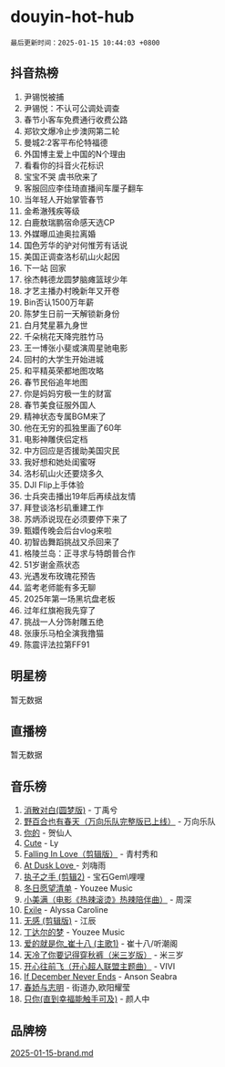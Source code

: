 # douyin-hot-hub

`最后更新时间：2025-01-15 10:44:03 +0800`

## 抖音热榜

1. 尹锡悦被捕
1. 尹锡悦：不认可公调处调查
1. 春节小客车免费通行收费公路
1. 郑钦文爆冷止步澳网第二轮
1. 曼城2:2客平布伦特福德
1. 外国博主爱上中国的N个理由
1. 看看你的抖音火花标识
1. 宝宝不哭 虞书欣来了
1. 客服回应李佳琦直播间车厘子翻车
1. 当年轻人开始掌管春节
1. 金希澈残疾等级
1. 白鹿敖瑞鹏宿命感天选CP
1. 外媒曝瓜迪奥拉离婚
1. 国色芳华的驴对何惟芳有话说
1. 美国正调查洛杉矶山火起因
1. 下一站 回家
1. 徐杰韩德龙圆梦脑瘫篮球少年
1. 才艺主播办村晚新年又开卷
1. Bin否认1500万年薪
1. 陈梦生日前一天解锁新身份
1. 白月梵星慕九身世
1. 千朵桃花天降完胜竹马
1. 王一博张小斐或演周星驰电影
1. 回村的大学生开始进城
1. 和平精英荣都地图攻略
1. 春节民俗追年地图
1. 你是妈妈穷极一生的财富
1. 春节美食征服外国人
1. 精神状态专属BGM来了
1. 他在无穷的孤独里画了60年
1. 电影神雕侠侣定档
1. 中方回应是否援助美国灾民
1. 我好想和她处闺蜜呀
1. 洛杉矶山火还要烧多久
1. DJI Flip上手体验
1. 士兵突击播出19年后再续战友情
1. 拜登谈洛杉矶重建工作
1. 苏炳添说现在必须要停下来了
1. 甄嬛传晚会后台vlog来啦
1. 初智齿舞蹈挑战又杀回来了
1. 格陵兰岛：正寻求与特朗普合作
1. 51岁谢金燕状态
1. 光遇发布玫瑰花预告
1. 监考老师能有多无聊
1. 2025年第一场黑坑盘老板
1. 过年红旗袍我先穿了
1. 挑战一人分饰射雕五绝
1. 张康乐马柏全演我撸猫
1. 陈震评法拉第FF91

## 明星榜

暂无数据

## 直播榜

暂无数据

## 音乐榜

1. [消散对白(圆梦版)](https://sf5-hl-cdn-tos.douyinstatic.com/obj/tos-cn-ve-2774/og4jB5I5IizzoZVAAAzWgBMAsMDWoArfwBOiFs) - 丁禹兮
1. [野百合也有春天（万向乐队完整版已上线）](https://sf5-hl-cdn-tos.douyinstatic.com/obj/tos-cn-ve-2774/oMnUxhRAMiAGBqDtIPBQ7ACYQZFlJCftcgeDJE) - 万向乐队
1. [你的](https://sf5-hl-cdn-tos.douyinstatic.com/obj/tos-cn-ve-2774/oYuIeKf42jB7sEV6B2upMdpYAgfrQWj0FeRegh) - 贺仙人
1. [Cute](https://sf5-hl-cdn-tos.douyinstatic.com/obj/tos-cn-ve-2774/o4IbIzHWKAAB4wsS5qMBRiiAlEBGTpQRNfFvuo) - Ly
1. [Falling In Love（剪辑版）](https://sf5-hl-cdn-tos.douyinstatic.com/obj/tos-cn-ve-2774/o8ajpA8zzgBPahbBIO8AcKGBLJezFCRd1wfP9f) - 青村秀和
1. [ At Dusk  Love ](https://sf6-cdn-tos.douyinstatic.com/obj/tos-cn-ve-2774/o8CrpCf5CaYgI4ZrtQgMQAFEfuGqNnRSDQAPBc) - 刘嗨雨
1. [执子之手 (剪辑2)](https://sf5-hl-cdn-tos.douyinstatic.com/obj/tos-cn-ve-2774/oUoZLQjCc31XzqsBnBQUNgeKtYPBcgbFDwtfcu) - 宝石Gem\哩哩
1. [冬日愿望清单](https://sf5-hl-cdn-tos.douyinstatic.com/obj/tos-cn-ve-2774/oIIgUOeamCFCVAzxN6MFRLIBlLGpUqQxeeHrLE) - Youzee Music
1. [小美满（电影《热辣滚烫》热辣陪伴曲）](https://sf5-hl-cdn-tos.douyinstatic.com/obj/tos-cn-ve-2774/o0GAn2lSgfZIDUgtevCGDQYnFg4CwnrBaxbTZL) - 周深
1. [Exile](https://sf5-hl-cdn-tos.douyinstatic.com/obj/tos-cn-ve-2774/oYj4gAQTknKE3WW0Je8KGmQ7z1cA4FefwtbufD) - Alyssa Caroline
1. [无感 (剪辑版)](https://sf5-hl-cdn-tos.douyinstatic.com/obj/tos-cn-ve-2774/o0eIsUzJBDlQaQFC5OFlgbMEZC1TFYBftOBn6p) - 江辰
1. [丁达尔的梦](https://sf5-hl-cdn-tos.douyinstatic.com/obj/tos-cn-ve-2774/oMU3WirUZBVQkAC9ccG5P2IQirziZM2RTInUY) - Youzee Music
1. [爱的就是你_崔十八 (主歌1)](https://sf5-hl-cdn-tos.douyinstatic.com/obj/tos-cn-ve-2774/oI5BO5DhFZ6UTcNCnZaOCBLtZ7WIMQGfgnXf5E) - 崔十八/听潮阁
1. [天冷了你要记得穿秋裤（米三岁版）](https://sf5-hl-cdn-tos.douyinstatic.com/obj/tos-cn-ve-2774/oQlIwVIDWiZ6BQilAorS7MA0AgCkQDvcZAdm1) - 米三岁
1. [开心往前飞（开心超人联盟主题曲）](https://sf3-cdn-tos.douyinstatic.com/obj/tos-cn-ve-2774/9d8fb7c82cf1421fb93a9fe925275e0a) - VIVI
1. [If December Never Ends](https://sf5-hl-cdn-tos.douyinstatic.com/obj/tos-cn-ve-2774/oY1IQMoTgCFIBg8RZifyqlBBt1UFgitTYmxeOS) - Anson Seabra
1. [春娇与志明](https://sf6-cdn-tos.douyinstatic.com/obj/tos-cn-ve-2774/e530d8fceb7044b39707d7f9ff54add1) - 街道办,欧阳耀莹
1. [只你(直到幸福能触手可及)](https://sf5-hl-cdn-tos.douyinstatic.com/obj/tos-cn-ve-2774/o0lBkRDzFTeaVSUz3ZZSCBVtZ5DIMQGfgmEAuE) - 颜人中

## 品牌榜

[2025-01-15-brand.md](2025-01-15-brand.md)

